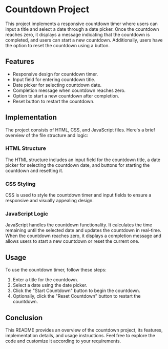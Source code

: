 # Countdown Project

This project implements a responsive countdown timer where users can input a title and select a date through a date picker. Once the countdown reaches zero, it displays a message indicating that the countdown is completed, and users can start a new countdown. Additionally, users have the option to reset the countdown using a button.

## Features

- Responsive design for countdown timer.
- Input field for entering countdown title.
- Date picker for selecting countdown date.
- Completion message when countdown reaches zero.
- Option to start a new countdown after completion.
- Reset button to restart the countdown.

## Implementation

The project consists of HTML, CSS, and JavaScript files. Here's a brief overview of the file structure and logic:

### HTML Structure

The HTML structure includes an input field for the countdown title, a date picker for selecting the countdown date, and buttons for starting the countdown and resetting it.

### CSS Styling

CSS is used to style the countdown timer and input fields to ensure a responsive and visually appealing design.

### JavaScript Logic

JavaScript handles the countdown functionality. It calculates the time remaining until the selected date and updates the countdown in real-time. When the countdown reaches zero, it displays a completion message and allows users to start a new countdown or reset the current one.

## Usage

To use the countdown timer, follow these steps:

1. Enter a title for the countdown.
2. Select a date using the date picker.
3. Click the "Start Countdown" button to begin the countdown.
4. Optionally, click the "Reset Countdown" button to restart the countdown.

## Conclusion

This README provides an overview of the countdown project, its features, implementation details, and usage instructions. Feel free to explore the code and customize it according to your requirements.
